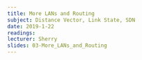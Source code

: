 ```yaml
---
title: More LANs and Routing
subject: Distance Vector, Link State, SDN
date: 2019-1-22
readings:
lecturer: Sherry
slides: 03-More_LANs_and_Routing
---
```


